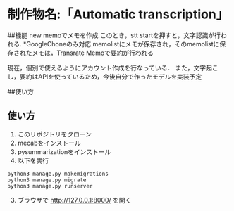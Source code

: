 # 制作物名:「Automatic transcription」

##機能
new memoでメモを作成
このとき，stt startを押すと，文字認識が行われる.
*GoogleChoneのみ対応
memolistにメモが保存され，そのmemolistに保存されたメモは，Transrate Memoで要約が行われる

現在，個別で使えるようにアカウント作成を行なっている．
また，文字起こし，要約はAPIを使っているため，今後自分で作ったモデルを実装予定

##使い方
## 使い方
1. このリポジトリをクローン
2. mecabをインストール
3. pysummarizationをインストール
4. 以下を実行

```
python3 manage.py makemigrations
python3 manage.py migrate
python3 manage.py runserver
```
3. ブラウザで http://127.0.0.1:8000/ を開く
